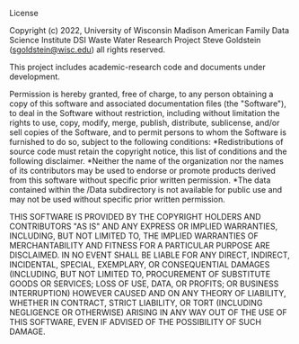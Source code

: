 License 

Copyright (c) 2022, 
University of Wisconsin Madison
American Family Data Science Institute 
DSI Waste Water Research Project
Steve Goldstein (sgoldstein@wisc.edu)
all rights reserved.

This project includes academic-research code and documents under development. 

Permission is hereby granted, free of charge, to any person obtaining a copy 
of this software and associated documentation files (the "Software"), to deal 
in the Software without restriction, including without limitation the rights 
to use, copy, modify, merge, publish, distribute, sublicense, and/or sell
copies of the Software, and to permit persons to whom the Software is 
furnished to do so, subject to the following conditions:
	*Redistributions of source code must retain the copyright notice, 
	 this list of conditions and the following disclaimer.
	*Neither the name of the organization nor the names of its 
	 contributors may be used to endorse or promote products derived 
	 from this software without specific prior written permission.
	*The data contained within the /Data subdirectory is not available for 
	 public use and may not be used without specific prior written permission.

THIS SOFTWARE IS PROVIDED BY THE COPYRIGHT HOLDERS AND CONTRIBUTORS "AS IS" AND
ANY EXPRESS OR IMPLIED WARRANTIES, INCLUDING, BUT NOT LIMITED TO, THE IMPLIED
WARRANTIES OF MERCHANTABILITY AND FITNESS FOR A PARTICULAR PURPOSE ARE
DISCLAIMED. IN NO EVENT SHALL <COPYRIGHT HOLDER> BE LIABLE FOR ANY
DIRECT, INDIRECT, INCIDENTAL, SPECIAL, EXEMPLARY, OR CONSEQUENTIAL DAMAGES
(INCLUDING, BUT NOT LIMITED TO, PROCUREMENT OF SUBSTITUTE GOODS OR SERVICES;
LOSS OF USE, DATA, OR PROFITS; OR BUSINESS INTERRUPTION) HOWEVER CAUSED AND
ON ANY THEORY OF LIABILITY, WHETHER IN CONTRACT, STRICT LIABILITY, OR TORT
(INCLUDING NEGLIGENCE OR OTHERWISE) ARISING IN ANY WAY OUT OF THE USE OF THIS
SOFTWARE, EVEN IF ADVISED OF THE POSSIBILITY OF SUCH DAMAGE.
